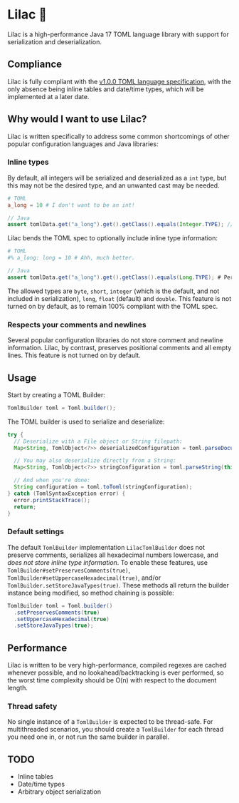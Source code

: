 # Lilac 🌸
Lilac is a high-performance Java 17 TOML language library with support for serialization and deserialization.

## Compliance
Lilac is fully compliant with the [v1.0.0 TOML language specification](https://toml.io/en/v1.0.0), with the only absence being inline tables and date/time types, which will be implemented at a later date.
## Why would I want to use Lilac?
Lilac is written specifically to address some common shortcomings of other popular configuration languages and Java libraries:
### Inline types
By default, all integers will be serialized and deserialized as a `int` type, but this may not be the desired type, and an unwanted cast may be needed.
```toml
# TOML
a_long = 10 # I don't want to be an int!
```
```java
// Java
assert tomlData.get("a_long").get().getClass().equals(Integer.TYPE); // We can't have that, can we?
```
Lilac bends the TOML spec to optionally include inline type information:
```toml
# TOML
#% a_long: long = 10 # Ahh, much better.
```
```java
// Java
assert tomlData.get("a_long").get().getClass().equals(Long.TYPE); # Perfection.
```
The allowed types are `byte`, `short`, `integer` (which is the default, and not included in serialization), `long`, `float` (default) and `double`. This feature is not turned on by default, as to remain 100% compliant with the TOML spec.

### Respects your comments and newlines
Several popular configuration libraries do not store comment and newline information. Lilac, by contrast, preserves positional comments and all empty lines. This feature is not turned on by default.
## Usage
Start by creating a TOML Builder:
```java
TomlBuilder toml = Toml.builder();
```
The TOML builder is used to serialize and deserialize:
```java
try {
  // Deserialize with a File object or String filepath:
  Map<String, TomlObject<?>> deserializedConfiguration = toml.parseDocument("config.toml");

  // You may also deserialize directly from a String:
  Map<String, TomlObject<?>> stringConfiguration = toml.parseString(this.tomlConfiguration);

  // And when you're done:
  String configuration = toml.toToml(stringConfiguration);
} catch (TomlSyntaxException error) {
  error.printStackTrace();
  return;
}
```
### Default settings
The default `TomlBuilder` implementation `LilacTomlBuilder` does not preserve comments, serializes all hexadecimal numbers lowercase, and *does not store inline type information*. 
To enable these features, use `TomlBuilder#setPreservesComments(true)`, `TomlBuilder#setUppercaseHexadecimal(true)`, and/or `TomlBuilder.setStoreJavaTypes(true)`. 
These methods all return the builder instance being modified, so method chaining is possible:
```java
TomlBuilder toml = Toml.builder()
  .setPreservesComments(true)
  .setUppercaseHexadecimal(true)
  .setStoreJavaTypes(true);
```
## Performance
Lilac is written to be very high-performance, compiled regexes are cached whenever possible, and no lookahead/backtracking is ever performed, so the worst time complexity should be O(n) with respect to the document length.

### Thread safety
No single instance of a `TomlBuilder` is expected to be thread-safe. For multithreaded scenarios, you should create a `TomlBuilder` for each thread you need one in, or not run the same builder in parallel.

## TODO
- Inline tables
- Date/time types
- Arbitrary object serialization
